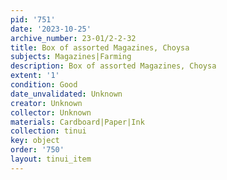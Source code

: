 ```yaml
---
pid: '751'
date: '2023-10-25'
archive_number: 23-01/2-2-32
title: Box of assorted Magazines, Choysa
subjects: Magazines|Farming
description: Box of assorted Magazines, Choysa
extent: '1'
condition: Good
date_unvalidated: Unknown
creator: Unknown
collector: Unknown
materials: Cardboard|Paper|Ink
collection: tinui
key: object
order: '750'
layout: tinui_item
---
```

